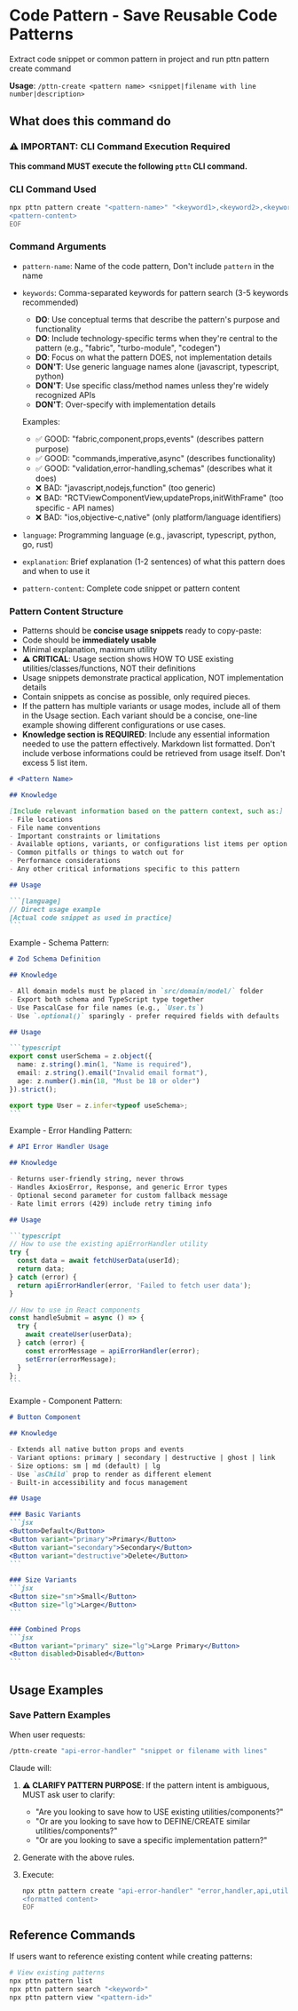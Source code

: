 # Code Pattern - Save Reusable Code Patterns

Extract code snippet or common pattern in project and run pttn pattern create command

**Usage**: `/pttn-create <pattern name> <snippet|filename with line number|description>`

## What does this command do

### ⚠️ IMPORTANT: CLI Command Execution Required

**This command MUST execute the following `pttn` CLI command.**

### CLI Command Used

```bash
npx pttn pattern create "<pattern-name>" "<keyword1>,<keyword2>,<keyword3>" "<language>" "<explanation>" <<'EOF'
<pattern-content>
EOF
```

### Command Arguments
- `pattern-name`: Name of the code pattern, Don't include `pattern` in the name
- `keywords`: Comma-separated keywords for pattern search (3-5 keywords recommended)
  - **DO**: Use conceptual terms that describe the pattern's purpose and functionality
  - **DO**: Include technology-specific terms when they're central to the pattern (e.g., "fabric", "turbo-module", "codegen")
  - **DO**: Focus on what the pattern DOES, not implementation details
  - **DON'T**: Use generic language names alone (javascript, typescript, python)
  - **DON'T**: Use specific class/method names unless they're widely recognized APIs
  - **DON'T**: Over-specify with implementation details

  Examples:
  - ✅ GOOD: "fabric,component,props,events" (describes pattern purpose)
  - ✅ GOOD: "commands,imperative,async" (describes functionality)
  - ✅ GOOD: "validation,error-handling,schemas" (describes what it does)
  - ❌ BAD: "javascript,nodejs,function" (too generic)
  - ❌ BAD: "RCTViewComponentView,updateProps,initWithFrame" (too specific - API names)
  - ❌ BAD: "ios,objective-c,native" (only platform/language identifiers)

- `language`: Programming language (e.g., javascript, typescript, python, go, rust)
- `explanation`: Brief explanation (1-2 sentences) of what this pattern does and when to use it
- `pattern-content`: Complete code snippet or pattern content


### Pattern Content Structure

- Patterns should be **concise usage snippets** ready to copy-paste:
- Code should be **immediately usable**
- Minimal explanation, maximum utility
- **⚠️ CRITICAL**: Usage section shows HOW TO USE existing utilities/classes/functions, NOT their definitions
- Usage snippets demonstrate practical application, NOT implementation details
- Contain snippets as concise as possible, only required pieces.
- If the pattern has multiple variants or usage modes, include all of them in the Usage section. Each variant should be a concise, one-line example showing different configurations or use cases.
- **Knowledge section is REQUIRED**: Include any essential information needed to use the pattern effectively. Markdown list formatted. Don't include verbose informations could be retrieved from usage itself. Don't excess 5 list item.

````markdown
# <Pattern Name>

## Knowledge

[Include relevant information based on the pattern context, such as:]
- File locations
- File name conventions
- Important constraints or limitations
- Available options, variants, or configurations list items per option
- Common pitfalls or things to watch out for
- Performance considerations
- Any other critical informations specific to this pattern

## Usage

```[language]
// Direct usage example
[Actual code snippet as used in practice]
```

````

Example - Schema Pattern:

````markdown
# Zod Schema Definition

## Knowledge

- All domain models must be placed in `src/domain/model/` folder
- Export both schema and TypeScript type together
- Use PascalCase for file names (e.g., `User.ts`)
- Use `.optional()` sparingly - prefer required fields with defaults

## Usage

```typescript
export const userSchema = z.object({
  name: z.string().min(1, "Name is required"),
  email: z.string().email("Invalid email format"),
  age: z.number().min(18, "Must be 18 or older")
}).strict();

export type User = z.infer<typeof useSchema>;
```
````

Example - Error Handling Pattern:

````markdown
# API Error Handler Usage

## Knowledge

- Returns user-friendly string, never throws
- Handles AxiosError, Response, and generic Error types
- Optional second parameter for custom fallback message
- Rate limit errors (429) include retry timing info

## Usage

```typescript
// How to use the existing apiErrorHandler utility
try {
  const data = await fetchUserData(userId);
  return data;
} catch (error) {
  return apiErrorHandler(error, 'Failed to fetch user data');
}

// How to use in React components
const handleSubmit = async () => {
  try {
    await createUser(userData);
  } catch (error) {
    const errorMessage = apiErrorHandler(error);
    setError(errorMessage);
  }
};
```
````

Example - Component Pattern:

````markdown
# Button Component

## Knowledge

- Extends all native button props and events
- Variant options: primary | secondary | destructive | ghost | link
- Size options: sm | md (default) | lg
- Use `asChild` prop to render as different element
- Built-in accessibility and focus management

## Usage

### Basic Variants
```jsx
<Button>Default</Button>
<Button variant="primary">Primary</Button>
<Button variant="secondary">Secondary</Button>
<Button variant="destructive">Delete</Button>
```

### Size Variants
```jsx
<Button size="sm">Small</Button>
<Button size="lg">Large</Button>
```

### Combined Props
```jsx
<Button variant="primary" size="lg">Large Primary</Button>
<Button disabled>Disabled</Button>
```
````


## Usage Examples

### Save Pattern Examples

When user requests:

```bash
/pttn-create "api-error-handler" "snippet or filename with lines"
```

Claude will:

1. **⚠️ CLARIFY PATTERN PURPOSE**: If the pattern intent is ambiguous, MUST ask user to clarify:
   - "Are you looking to save how to USE existing utilities/components?"
   - "Or are you looking to save how to DEFINE/CREATE similar utilities/components?"
   - "Or are you looking to save a specific implementation pattern?"

2. Generate <formatted content> with the above rules.
3. Execute:
   ```bash
   npx pttn pattern create "api-error-handler" "error,handler,api,utilities" "typescript" "Utility pattern for handling API errors in TypeScript applications with proper error typing." <<'EOF'
   <formatted content>
   EOF
   ```

## Reference Commands

If users want to reference existing content while creating patterns:

```bash
# View existing patterns
npx pttn pattern list
npx pttn pattern search "<keyword>"
npx pttn pattern view "<pattern-id>"
```
